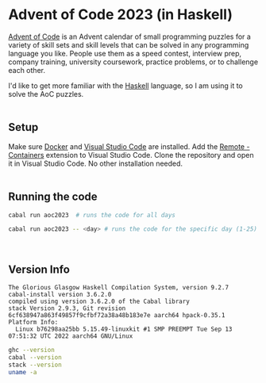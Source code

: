# Advent of Code 2023 (in Haskell)

[Advent of Code](https://adventofcode.com) is an Advent calendar of small programming puzzles for a variety of skill sets and skill levels that can be solved in any programming language you like. People use them as a speed contest, interview prep, company training, university coursework, practice problems, or to challenge each other.

I'd like to get more familiar with the [Haskell](https://www.haskell.org) language, so I am using it to solve the AoC puzzles.
<br /> 
<br /> 

## Setup
Make sure [Docker](https://www.docker.com/products/docker-desktop) and [Visual Studio Code](https://code.visualstudio.com) are installed. Add the [Remote - Containers](https://marketplace.visualstudio.com/items?itemName=ms-vscode-remote.remote-containers) extension to Visual Studio Code. Clone the repository and open it in Visual Studio Code. No other installation needed.
<br /> 
<br /> 

## Running the code
```bash
cabal run aoc2023  # runs the code for all days

cabal run aoc2023 -- <day> # runs the code for the specific day (1-25)
```
<br /> 

## Version Info

```
The Glorious Glasgow Haskell Compilation System, version 9.2.7
cabal-install version 3.6.2.0
compiled using version 3.6.2.0 of the Cabal library 
stack Version 2.9.3, Git revision 6cf638947a863f49857f9cfbf72a38a48b183e7e aarch64 hpack-0.35.1
Platform Info:
  Linux b76298aa25bb 5.15.49-linuxkit #1 SMP PREEMPT Tue Sep 13 07:51:32 UTC 2022 aarch64 GNU/Linux
```

```bash
ghc --version
cabal --version
stack --version
uname -a 
```
